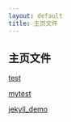 ```yaml
---
layout: default
title: 主页文件
---
```

## 主页文件

[test](./test.md)

[mytest](http://liangwuqiang.github.io/mytest/)

[jekyll_demo](http://liangwuqiang.github.io/jekyll_demo/)
